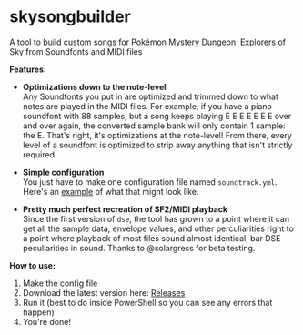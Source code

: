 # skysongbuilder
A tool to build custom songs for Pokémon Mystery Dungeon: Explorers of Sky from Soundfonts and MIDI files

**Features:**
- **Optimizations down to the note-level**<br/>
Any Soundfonts you put in are optimized and trimmed down to what notes are played in the MIDI files. For example, if you have a piano soundfont with 88 samples, but a song keeps playing E E E E E E E over and over again, the converted sample bank will only contain 1 sample: the E. That's right, it's optimizations at the note-level! From there, every level of a soundfont is optimized to strip away anything that isn't strictly required.

- **Simple configuration**<br/>
You just have to make one configuration file named `soundtrack.yml`. Here's an [example](https://github.com/adakite1/skysongbuilder/blob/master/soundtrack.yml) of what that might look like.

- **Pretty much perfect recreation of SF2/MIDI playback**<br/>
Since the first version of `dse`, the tool has grown to a point where it can get all the sample data, envelope values, and other perculiarities right to a point where playback of most files sound almost identical, bar DSE peculiarities in sound. Thanks to @solargress for beta testing.

**How to use:**
1. Make the config file
2. Download the latest version here: [Releases](https://github.com/adakite1/skysongbuilder/releases)
3. Run it (best to do inside PowerShell so you can see any errors that happen)
4. You're done!
